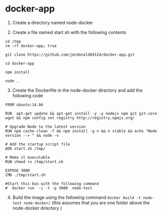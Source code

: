 # docker-app

1) Create a directory named node-docker

2) Create a file named start.sh with the following contents 

```
cd /tmp
rm -rf docker-app; true

git clone https://github.com/jmcdonald69124/docker-app.git

cd docker-app

npm install

node .
```

3) Create the Dockerfile in the node-docker directory and add the following code 

```
FROM ubuntu:14.04

RUN  apt-get update && apt-get install -y -y nodejs npm git git-core wget && npm config set registry http://registry.npmjs.org/

# Upgrade Node to the latest version
RUN npm cache clean -f && npm install -g n && n stable && echo "Node version --> " && node -v

# Add the startup script file
ADD start.sh /tmp/

# Make it executable
RUN chmod +x /tmp/start.sh

EXPOSE 3000
CMD ./tmp/start.sh

#Start this box with the following command
#  docker run  -i -t -p 3000  node-test

```

4) Build the image using the following command ```docker build -t node-test node-docker/``` (this assumes that you are one folder above the node-docker directory )
